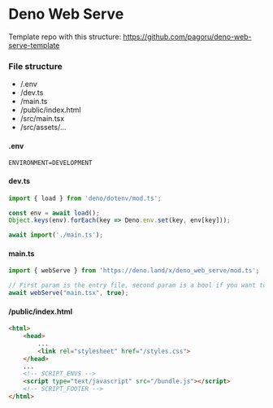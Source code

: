 # Deno Web Serve

Template repo with this structure: https://github.com/pagoru/deno-web-serve-template

### File structure
- /.env
- /dev.ts 
- /main.ts
- /public/index.html
- /src/main.tsx
- /src/assets/...

#### .env

```env
ENVIRONMENT=DEVELOPMENT
```

#### dev.ts

```ts
import { load } from 'deno/dotenv/mod.ts';

const env = await load();
Object.keys(env).forEach(key => Deno.env.set(key, env[key]));

await import('./main.ts');
```

#### main.ts

```ts
import { webServe } from 'https://deno.land/x/deno_web_serve/mod.ts';

// First param is the entry file, second param is a bool if you want to minify the bundle.js
await webServe("main.tsx", true);
```

#### /public/index.html

```html
<html>
    <head>
        ...
        <link rel="stylesheet" href="/styles.css">
    </head>
    ...
    <!-- SCRIPT_ENVS -->
    <script type="text/javascript" src="/bundle.js"></script>
    <!-- SCRIPT_FOOTER -->
</html>
```

